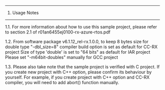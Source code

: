 ---------------
1. Usage Notes
---------------
1.1. For more information about how to use this sample project, 
please refer to section 2.1 of r01an6455ej0100-rx-azure-rtos.pdf

1.2. From software package v6.1.12_rel-rx.1.0.0, to keep 8 bytes size for double type
 "-dbl_size=8" compiler build option is set as default for CC-RX project
 Size of type 'double' is set to "64 bits" as default for IAR project
 Please set "-m64bit-doubles" manually for GCC project

1.3. Please also take note that the sample project is verified with C project.
If you create new project with C++ option, please confirm its behaviour by yourself.
For example, if you create project with C++ option and CC-RX compiler, you will need to add abort() function manually.
